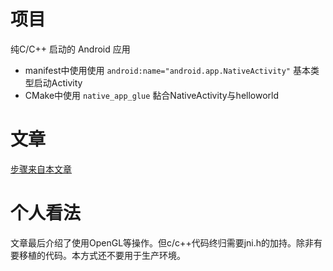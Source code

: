 # 项目
纯C/C++ 启动的 Android 应用

* manifest中使用使用 `android:name="android.app.NativeActivity"` 基本类型启动Activity
* CMake中使用 `native_app_glue` 黏合NativeActivity与helloworld


# 文章
[步骤来自本文章](https://medium.com/androiddevelopers/getting-started-with-c-and-android-native-activities-2213b402ffff)

# 个人看法
文章最后介绍了使用OpenGL等操作。但c/c++代码终归需要jni.h的加持。除非有要移植的代码。本方式还不要用于生产环境。